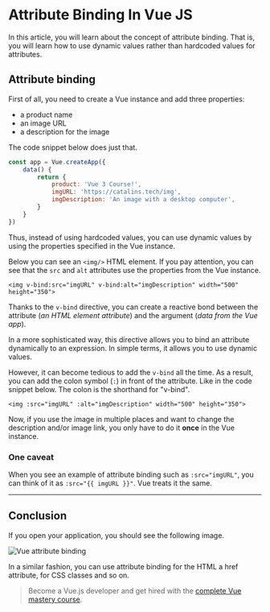 # Attribute Binding In Vue JS

In this article, you will learn about the concept of attribute binding. That is, you will learn how to use dynamic values rather than hardcoded values for attributes.

## Attribute binding

First of all, you need to create a Vue instance and add three properties:
- a product name
- an image URL
- a description for the image

The code snippet below does just that.

```js
const app = Vue.createApp({
    data() {
        return {
            product: 'Vue 3 Course!',
            imgURL: 'https://catalins.tech/img',
            imgDescription: 'An image with a desktop computer',
        }
    }
})
```

Thus, instead of using hardcoded values, you can use dynamic values by using the properties specified in the Vue instance. 

Below you can see an `<img/>` HTML element. If you pay attention, you can see that the `src` and `alt` attributes use the properties from the Vue instance.

```
<img v-bind:src="imgURL" v-bind:alt="imgDescription" width="500" height="350">
```

Thanks to the `v-bind` directive, you can create a reactive bond between the attribute (*an HTML element attribute*) and the argument (*data from the Vue app*). 

In a more sophisticated way, this directive allows you to bind an attribute dynamically to an expression. In simple terms, it allows you to use dynamic values.

However, it can become tedious to add the `v-bind` all the time. As a result, you can add the colon symbol (`:`) in front of the attribute. Like in the code snippet below. The colon is the shorthand for "v-bind".

```
<img :src="imgURL" :alt="imgDescription" width="500" height="350">
```

Now, if you use the image in multiple places and want to change the description and/or image link, you only have to do it **once** in the Vue instance.

### One caveat

When you see an example of attribute binding such as `:src="imgURL"`, you can think of it as `:src="{{ imgURL }}"`. Vue treats it the same.

---

## Conclusion

If you open your application, you should see the following image.

![Vue attribute binding](https://cdn.hashnode.com/res/hashnode/image/upload/v1620283120554/swm3s1zWq.png)

In a similar fashion, you can use attribute binding for the HTML a href attribute, for CSS classes and so on.

> Become a Vue.js developer and get hired with the [complete Vue mastery course](https://academy.zerotomastery.io/a/aff_095m8pfx/external?affcode=441520_zj_tadya).